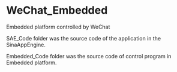 # WeChat_Embedded
Embedded platform controlled by WeChat

SAE_Code folder was the source code of the application in the SinaAppEngine.

Embedded_Code folder was the source code of control program in Embedded platform.
